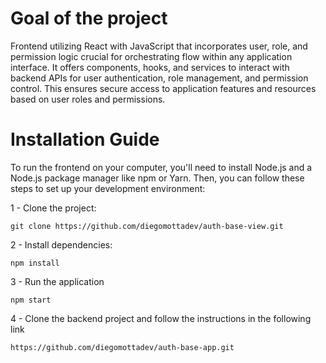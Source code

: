# Goal of the project

Frontend utilizing React with JavaScript that incorporates user, role, and permission logic crucial for orchestrating flow within any application interface. It offers components, hooks, and services to interact with backend APIs for user authentication, role management, and permission control. This ensures secure access to application features and resources based on user roles and permissions.

# Installation Guide

To run the frontend on your computer, you'll need to install Node.js and a Node.js package manager like npm or Yarn. Then, you can follow these steps to set up your development environment:

  1 - Clone the project:

    git clone https://github.com/diegomottadev/auth-base-view.git
  
  2 - Install dependencies:
    
    npm install
    
  3 - Run the application
  
    npm start

  4 - Clone the backend project and follow the instructions in the following link

    https://github.com/diegomottadev/auth-base-app.git
